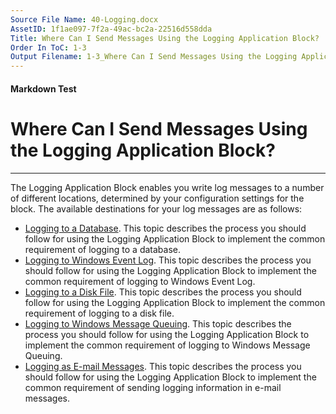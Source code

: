 ```yaml
---
Source File Name: 40-Logging.docx
AssetID: 1f1ae097-7f2a-49ac-bc2a-22516d558dda
Title: Where Can I Send Messages Using the Logging Application Block?
Order In ToC: 1-3
Output Filename: 1-3_Where Can I Send Messages Using the Logging Application Block-.markdown
---
```


#### Markdown Test ####
# Where Can I Send Messages Using the Logging Application Block? #
----------

The Logging Application Block enables you write log messages to a number of different locations, determined by your configuration settings for the block. The available destinations   for your log messages are as follows:  
+ <a href="test-markdown_b010d39c-5196-439a-8d7c-92d6cbe1d892.html" xmlns:dt="uuid:C2F41010-65B3-11d1-A29F-00AA00C14882" xmlns:xlink="http://www.w3.org/1999/xlink" xmlns:MSHelp="http://msdn.microsoft.com/mshelp">Logging to a Database</a>. This topic describes the process you should follow for using the Logging Application Block to implement the common requirement of logging to a database.
+ <a href="test-markdown_45e42198-6a44-4d0b-bb55-691b7c5ed2bf.html" xmlns:dt="uuid:C2F41010-65B3-11d1-A29F-00AA00C14882" xmlns:xlink="http://www.w3.org/1999/xlink" xmlns:MSHelp="http://msdn.microsoft.com/mshelp">Logging to Windows Event Log</a>. This topic describes the process you should follow for using the Logging Application Block to implement the common requirement of logging to Windows Event Log.
+ <a href="test-markdown_d0234cae-d49b-44b0-9f0c-bb79089022af.html" xmlns:dt="uuid:C2F41010-65B3-11d1-A29F-00AA00C14882" xmlns:xlink="http://www.w3.org/1999/xlink" xmlns:MSHelp="http://msdn.microsoft.com/mshelp">Logging to a Disk File</a>. This topic describes the process you should follow for using the Logging Application Block to implement the common requirement of logging to a disk file.
+ <a href="test-markdown_7dd3bd7e-c463-4dbd-92f8-472e0eab8d53.html" xmlns:dt="uuid:C2F41010-65B3-11d1-A29F-00AA00C14882" xmlns:xlink="http://www.w3.org/1999/xlink" xmlns:MSHelp="http://msdn.microsoft.com/mshelp">Logging to Windows Message Queuing</a>. This topic describes the process you should follow for using the Logging Application Block to implement the common requirement of logging to Windows Message Queuing.
+ <a href="test-markdown_c28f7cd6-7933-47ba-8d30-ac4ecaa96a52.html" xmlns:dt="uuid:C2F41010-65B3-11d1-A29F-00AA00C14882" xmlns:xlink="http://www.w3.org/1999/xlink" xmlns:MSHelp="http://msdn.microsoft.com/mshelp">Logging as E-mail Messages</a>. This topic describes the process you should follow for using the Logging Application Block to implement the common requirement of sending logging information in e-mail messages.
